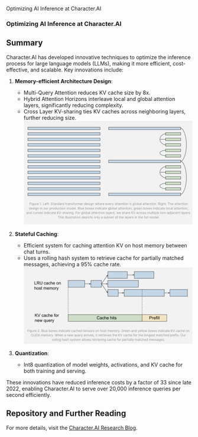 Optimizing AI Inference at Character.AI
### Optimizing AI Inference at Character.AI

## Summary
Character.AI has developed innovative techniques to optimize the inference process for large language models (LLMs), making it more efficient, cost-effective, and scalable. Key innovations include:

1. **Memory-efficient Architecture Design**:
   - Multi-Query Attention reduces KV cache size by 8x.
   - Hybrid Attention Horizons interleave local and global attention layers, significantly reducing complexity.
   - Cross Layer KV-sharing ties KV caches across neighboring layers, further reducing size.
![fig_1](../figs/Optim_Character_AI_1.png)


1. **Stateful Caching**:
   - Efficient system for caching attention KV on host memory between chat turns.
   - Uses a rolling hash system to retrieve cache for partially matched messages, achieving a 95% cache rate.
![fig_2](../figs/Optim_Character_AI_2.png)

2. **Quantization**:
   - Int8 quantization of model weights, activations, and KV cache for both training and serving.

These innovations have reduced inference costs by a factor of 33 since late 2022, enabling Character.AI to serve over 20,000 inference queries per second efficiently.

## Repository and Further Reading
For more details, visit the [Character.AI Research Blog](https://research.character.ai/optimizing-inference/).